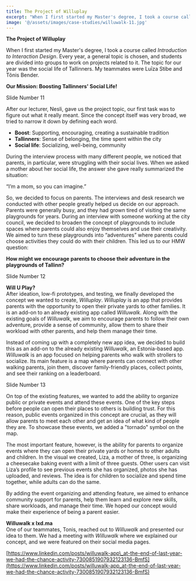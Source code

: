 ```yaml
---
title: The Project of Willuplay
excerpt: "When I first started my Master's degree, I took a course called *Introduction to Interaction Design*. Every year, a general topic is chosen, and students are divided into groups to work on projects related to it. The topic for our year was the social life of Tallinners. My teammates were Luīza Stibe and Tõnis Bender."
image: '@/assets/images/case-studies/willuwalk-11.jpg'
---
```


**The Project of Willuplay**

When I first started my Master's degree, I took a course called *Introduction to Interaction Design*. Every year, a general topic is chosen, and students are divided into groups to work on projects related to it. The topic for our year was the social life of Tallinners. My teammates were Luīza Stibe and Tõnis Bender.

**Our Mission: Boosting Tallinners' Social Life\!**

Slide Number 11

After our lecturer, Nesli, gave us the project topic, our first task was to figure out what it really meant. Since the concept itself was very broad, we tried to narrow it down by defining each word.

* **Boost**: Supporting, encouraging, creating a sustainable tradition  
* **Tallinners**: Sense of belonging, the time spent within the city  
* **Social life**: Socializing, well-being, community

During the interview process with many different people, we noticed that parents, in particular, were struggling with their social lives. When we asked a mother about her social life, the answer she gave really summarized the situation:

“I’m a mom, so you can imagine.”

So, we decided to focus on parents. The interviews and desk research we conducted with other people greatly helped us decide on our approach. Parents were generally busy, and they had grown tired of visiting the same playgrounds for years. During an interview with someone working at the city council, we decided to broaden the concept of playgrounds to include spaces where parents could also enjoy themselves and use their creativity. We aimed to turn these playgrounds into “adventures” where parents could choose activities they could do with their children. This led us to our HMW question:

**How might we encourage parents to choose their adventure in the playgrounds of Tallinn?**

Slide Number 12

**Will U Play?**  
 After ideation, low-fi prototypes, and testing, we finally developed the concept we wanted to create, *Willuplay*. *Willuplay* is an app that provides parents with the opportunity to open their private yards to other families. It is an add-on to an already existing app called *Willuwalk*. Along with the existing goals of *Willuwalk*, we aim to encourage parents to follow their own adventure, provide a sense of community, allow them to share their workload with other parents, and help them manage their time.

Instead of coming up with a completely new app idea, we decided to build this as an add-on to the already existing *Willuwalk*, an Estonia-based app. *Willuwalk* is an app focused on helping parents who walk with strollers to socialize. Its main feature is a map where parents can connect with other walking parents, join them, discover family-friendly places, collect points, and see their ranking on a leaderboard.

Slide Number 13

 On top of the existing features, we wanted to add the ability to organize public or private events and attend these events. One of the key steps before people can open their places to others is building trust. For this reason, public events organized in this concept are crucial, as they will allow parents to meet each other and get an idea of what kind of people they are. To showcase these events, we added a "tornado" symbol on the map.

The most important feature, however, is the ability for parents to organize events where they can open their private yards or homes to other adults and children. In the visual we created, Liza, a mother of three, is organizing a cheesecake baking event with a limit of three guests. Other users can visit Liza’s profile to see previous events she has organized, photos she has uploaded, and reviews. The idea is for children to socialize and spend time together, while adults can do the same.

By adding the event organizing and attending feature, we aimed to enhance community support for parents, help them learn and explore new skills, share workloads, and manage their time. We hoped our concept would make their experience of being a parent easier.

**Willuwalk x Ixd.ma**  
 One of our teammates, Tonis, reached out to *Willuwalk* and presented our idea to them. We had a meeting with *Willuwalk* where we explained our concept, and we were featured on their social media pages.

[https://www.linkedin.com/posts/willuwalk-app\_at-the-end-of-last-year-we-had-the-chance-activity-7300851907932123136-BmfS](https://www.linkedin.com/posts/willuwalk-app_at-the-end-of-last-year-we-had-the-chance-activity-7300851907932123136-BmfS) 

